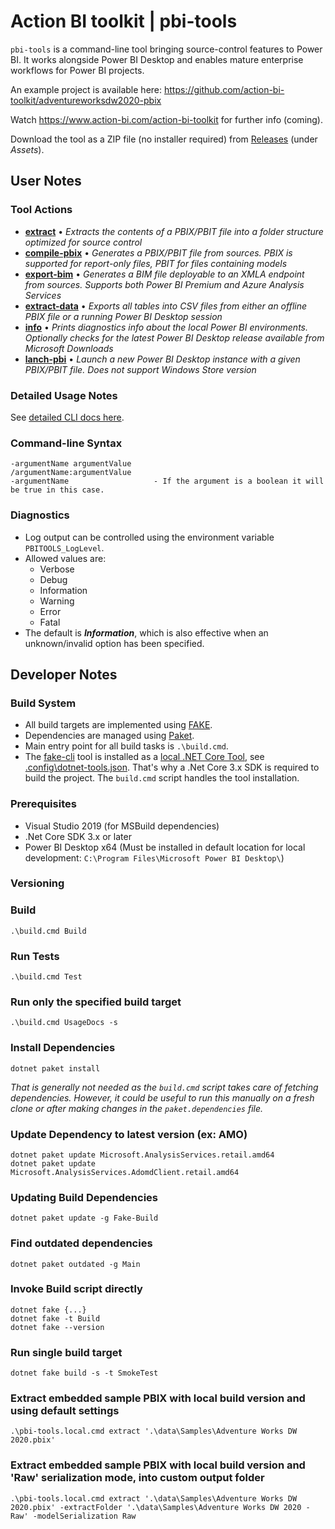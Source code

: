 # Action BI toolkit | pbi-tools

`pbi-tools` is a command-line tool bringing source-control features to Power BI. It works alongside Power BI Desktop and enables mature enterprise workflows for Power BI projects.

An example project is available here: <https://github.com/action-bi-toolkit/adventureworksdw2020-pbix>

Watch <https://www.action-bi.com/action-bi-toolkit> for further info (coming).

Download the tool as a ZIP file (no installer required) from [Releases](https://github.com/action-bi-toolkit/pbi-tools/releases/latest) (under _Assets_).

## User Notes

### Tool Actions

* **[extract](./docs/Usage.md#extract)** • _Extracts the contents of a PBIX/PBIT file into a folder structure optimized for source control_
* **[compile-pbix](./docs/Usage.md#compile-pbix)** • _Generates a PBIX/PBIT file from sources. PBIX is supported for report-only files, PBIT for files containing models_
* **[export-bim](./docs/Usage.md#export-bim)** • _Generates a BIM file deployable to an XMLA endpoint from sources. Supports both Power BI Premium and Azure Analysis Services_
* **[extract-data](./docs/Usage.md#extract-data)** • _Exports all tables into CSV files from either an offline PBIX file or a running Power BI Desktop session_
* **[info](./docs/Usage.md#info)** • _Prints diagnostics info about the local Power BI environments. Optionally checks for the latest Power BI Desktop release available from Microsoft Downloads_
* **[lanch-pbi](./docs/Usage.md#launch-pbi)** • _Launch a new Power BI Desktop instance with a given PBIX/PBIT file. Does not support Windows Store version_

### Detailed Usage Notes

See [detailed CLI docs here](./docs/Usage.md).

### Command-line Syntax

    -argumentName argumentValue
    /argumentName:argumentValue
    -argumentName                   - If the argument is a boolean it will be true in this case.

### Diagnostics

* Log output can be controlled using the environment variable `PBITOOLS_LogLevel`.
* Allowed values are:
  - Verbose
  - Debug
  - Information
  - Warning
  - Error
  - Fatal
* The default is ***Information***, which is also effective when an unknown/invalid option has been specified.

## Developer Notes

### Build System

* All build targets are implemented using [FAKE](https://fake.build/).
* Dependencies are managed using [Paket](https://fsprojects.github.io/Paket/).
* Main entry point for all build tasks is `.\build.cmd`.
* The [fake-cli](https://fake.build/fake-commandline.html) tool is installed as a [local .NET Core Tool](https://docs.microsoft.com/en-us/dotnet/core/tools/global-tools#install-a-local-tool), see [.config\dotnet-tools.json](./.config/dotnet-tools.json). That's why a .Net Core 3.x SDK is required to build the project. The `build.cmd` script handles the tool installation.

### Prerequisites

* Visual Studio 2019 (for MSBuild dependencies)
* .Net Core SDK 3.x or later
* Power BI Desktop x64 (Must be installed in default location for local development: `C:\Program Files\Microsoft Power BI Desktop\`)

### Versioning

### Build

    .\build.cmd Build

### Run Tests

    .\build.cmd Test

### Run only the specified build target

    .\build.cmd UsageDocs -s

### Install Dependencies

    dotnet paket install

_That is generally not needed as the `build.cmd` script takes care of fetching dependencies. However, it could be useful to run this manually on a fresh clone or after making changes in the `paket.dependencies` file._

### Update Dependency to latest version (ex: AMO)

    dotnet paket update Microsoft.AnalysisServices.retail.amd64
    dotnet paket update Microsoft.AnalysisServices.AdomdClient.retail.amd64

### Updating Build Dependencies

    dotnet paket update -g Fake-Build

### Find outdated dependencies

    dotnet paket outdated -g Main

### Invoke Build script directly

    dotnet fake {...}
    dotnet fake -t Build
    dotnet fake --version

### Run single build target

    dotnet fake build -s -t SmokeTest

### Extract embedded sample PBIX with local build version and using default settings

    .\pbi-tools.local.cmd extract '.\data\Samples\Adventure Works DW 2020.pbix'

### Extract embedded sample PBIX with local build version and 'Raw' serialization mode, into custom output folder

    .\pbi-tools.local.cmd extract '.\data\Samples\Adventure Works DW 2020.pbix' -extractFolder '.\data\Samples\Adventure Works DW 2020 - Raw' -modelSerialization Raw
